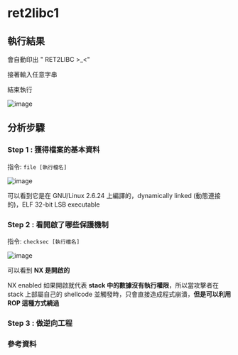 # ret2libc1
## 執行結果

會自動印出 " RET2LIBC >_<"

接著輸入任意字串

結束執行

![image](https://user-images.githubusercontent.com/22366572/148839660-8d8a26ce-cc93-417c-8cb0-e9650c19ffdb.png)

## 分析步驟
### Step 1 : 獲得檔案的基本資料

指令: ```file [執行檔名]```

![image](https://user-images.githubusercontent.com/22366572/148839990-0c63cbd9-9962-4996-ab85-9c7076b701e3.png)

可以看到它是在 GNU/Linux 2.6.24 上編譯的，dynamically linked (動態連接的)，ELF 32-bit LSB executable

### Step 2 : 看開啟了哪些保護機制

指令: ```checksec [執行檔名]```

![image](https://user-images.githubusercontent.com/22366572/148840299-0e68c03b-1981-44d4-aca7-99bba7bc32e1.png)

可以看到 **NX 是開啟的**

NX enabled 如果開啟就代表 **stack 中的數據沒有執行權限**，所以當攻擊者在 stack 上部屬自己的 shellcode 並觸發時，只會直接造成程式崩潰，**但是可以利用 ROP 這種方式繞過**

### Step 3 : 做逆向工程


### 參考資料
